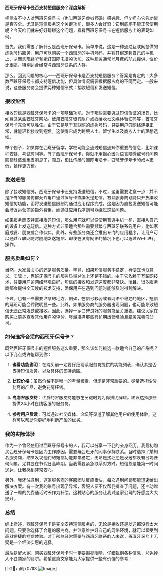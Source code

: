 **西班牙保号卡是否支持短信服务？深度解析**

相信有不少人对西班牙保号卡（也叫西班牙虚拟号码）感兴趣，但又担心它的功能是否齐全。尤其是短信服务这个关键功能，很多人会好奇：它到底能不能正常使用呢？今天咱们就来好好聊聊这个问题，看看西班牙保号卡在短信服务上的表现如何。

首先，我们需要了解什么是西班牙保号卡。简单来说，这是一种通过互联网提供的虚拟号码服务，用户可以购买一个西班牙的手机号码，并将其绑定到自己的手机上，从而实现接听和拨打国际电话的功能。这种服务通常以月费的形式提供，性价比很高，特别适合经常与西班牙联系的人群。

那么，回到问题的核心——西班牙保号卡是否支持短信服务？答案是肯定的！大多数西班牙保号卡都支持短信功能，但具体情况需要根据服务商的不同而定。一般来说，这些服务商会提供两种短信形式：接收短信和发送短信。

### 接收短信

接收短信是西班牙保号卡的一项基础功能。对于那些需要通过短信验证的场景，比如登录某些西班牙网站、使用西班牙银行账户或者接收社交媒体验证码等，西班牙保号卡完全可以胜任。由于它是基于互联网的虚拟号码，只要用户的网络连接正常，就能轻松接收到短信。这使得它成为跨境人士、留学生以及商务人士的理想选择。

举个例子，如果你在西班牙留学，学校可能会通过短信通知你重要的信息，比如课程安排、考试时间等。有了西班牙保号卡，你就不用担心因为语言障碍或号码问题而错过这些重要消息了。而且，相比传统的国际电话卡，西班牙保号卡的成本更低，操作更方便。

### 发送短信

除了接收短信外，西班牙保号卡还支持发送短信。不过，这里需要注意一点：并不是所有的服务商都允许用户通过保号卡直接发送短信。有些服务商可能只开放接收短信的功能，而将发送短信限制为通过应用程序完成。这是因为直接发送短信可能会涉及运营商的额外费用，而通过应用程序则可以绕过这些问题。

如果服务商支持直接发送短信，那么用户就可以像使用普通手机一样，直接从自己的设备上发送短信。这种方式非常适合那些需要频繁与西班牙联系的用户，比如家庭成员、朋友或合作伙伴。此外，有些服务商还会推出专门的应用程序，让用户可以通过互联网随时随地发送短信，即使在没有网络的情况下也可以通过Wi-Fi进行操作。

### 服务质量如何？

当然，大家最关心的还是服务质量。毕竟，如果短信服务不稳定，再便宜也没意义。实际上，西班牙保号卡的服务质量总体上还是不错的。由于它依赖于互联网技术，只要用户的网络环境良好，短信的接收和发送速度都非常快。而且，很多服务商都会提供全天候的技术支持，确保用户在遇到问题时能够及时得到解决。

不过，也有一些需要注意的地方。例如，在信号较弱或者网络不稳定的地区，短信的延迟可能会稍微明显一些。此外，如果服务商的服务器出现问题，也可能导致短信无法正常发送或接收。因此，选择一家口碑良好的服务商至关重要。建议大家在购买之前多查看其他用户的评价，尽量选择那些有长期运营经验且服务完善的公司。

### 如何选择合适的西班牙保号卡？

既然西班牙保号卡的短信服务这么重要，那么该如何挑选一款适合自己的产品呢？以下几点或许能帮到你：

1. **查看功能说明**：在购买前一定要仔细阅读服务商提供的功能列表，确认其是否支持短信服务，以及具体的支持范围。
   
2. **比较价格**：虽然价格不是唯一的考量因素，但却是非常重要的。尽量选择性价比高的产品，避免花冤枉钱。

3. **考虑客服支持**：优质的客服支持能够在关键时刻为你排忧解难。建议选择那些提供24小时在线客服的服务商。

4. **参考用户反馈**：可以通过社交媒体、论坛等渠道了解其他用户的使用体验，这样可以帮助你更好地判断产品的优劣。

### 我的实际体验

作为一个曾经使用过西班牙保号卡的人，我可以分享一下我的亲身经历。我最初购买西班牙保号卡是因为工作原因，需要与西班牙的同事保持联系。当时选择了某知名服务商，结果发现他们的短信功能非常稳定，无论是接收还是发送都没有出现任何问题。尤其是在节假日高峰期，当我需要紧急联系对方时，短信总是能第一时间送达，让我感到非常安心。

另外，我还注意到，这家服务商的客服团队反应很快，每次遇到问题都能迅速给出解决方案。有一次我的账号出现了异常，客服人员不仅帮我排查了问题，还主动赠送了一周的免费通话时长作为补偿。这种贴心的服务让我对这家公司的好感度大大提升。

### 总结

综上所述，西班牙保号卡是完全支持短信服务的，无论是接收还是发送都没有太大问题。只要你选择了合适的服务商，并注意维护好自己的网络环境，就可以享受到高效便捷的短信体验。对于那些经常需要与西班牙联系的人来说，西班牙保号卡无疑是一个经济实惠的选择。

最后提醒大家，购买西班牙保号卡时一定要擦亮眼睛，仔细甄别各种信息，以免掉入不良商家的陷阱。希望这篇文章能为大家提供一些有价值的参考！

[TG💪+ @jx0703 ![Image](https://github.com/user-attachments/assets/dbca1d08-cadb-493c-b0ec-ad6f7a83f270)]